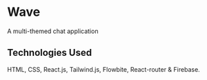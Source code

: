 # Wave

A multi-themed chat application

## Technologies Used

HTML, CSS, React.js, Tailwind.js, Flowbite, React-router & Firebase.
